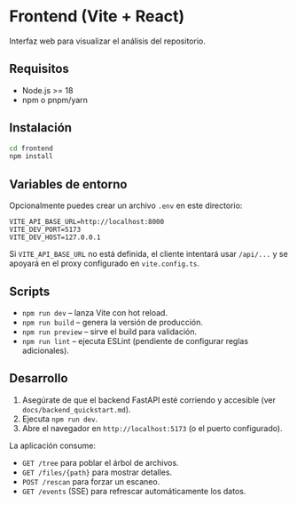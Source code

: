 # Frontend (Vite + React)

Interfaz web para visualizar el análisis del repositorio.

## Requisitos
- Node.js >= 18
- npm o pnpm/yarn

## Instalación
```bash
cd frontend
npm install
```

## Variables de entorno
Opcionalmente puedes crear un archivo `.env` en este directorio:

```
VITE_API_BASE_URL=http://localhost:8000
VITE_DEV_PORT=5173
VITE_DEV_HOST=127.0.0.1
```

Si `VITE_API_BASE_URL` no está definida, el cliente intentará usar `/api/...` y se apoyará en el proxy configurado en `vite.config.ts`.

## Scripts
- `npm run dev` – lanza Vite con hot reload.
- `npm run build` – genera la versión de producción.
- `npm run preview` – sirve el build para validación.
- `npm run lint` – ejecuta ESLint (pendiente de configurar reglas adicionales).

## Desarrollo
1. Asegúrate de que el backend FastAPI esté corriendo y accesible (ver `docs/backend_quickstart.md`).
2. Ejecuta `npm run dev`.
3. Abre el navegador en `http://localhost:5173` (o el puerto configurado).

La aplicación consume:
- `GET /tree` para poblar el árbol de archivos.
- `GET /files/{path}` para mostrar detalles.
- `POST /rescan` para forzar un escaneo.
- `GET /events` (SSE) para refrescar automáticamente los datos.
